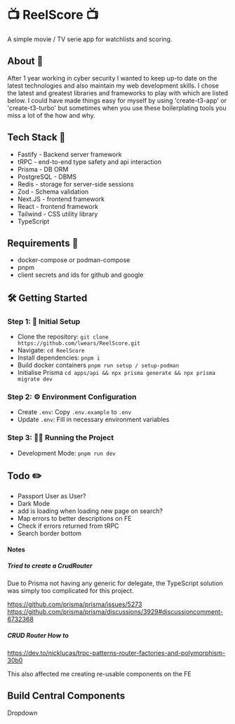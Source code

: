 # :tv: ReelScore :tv:

A simple movie / TV serie app for watchlists and scoring.

## About :thinking:

After 1 year working in cyber security I wanted to keep up-to date on the latest technologies and also maintain my web development skills. I chose the latest and greatest libraries and frameworks to play with which are listed below. I could have made things easy for myself by using 'create-t3-app' or 'create-t3-turbo' but sometimes when you use these boilerplating tools you miss a lot of the how and why.

## Tech Stack :toolbox:

- Fastify - Backend server framework
- tRPC - end-to-end type safety and api interaction
- Prisma - DB ORM
- PostgreSQL - DBMS
- Redis - storage for server-side sessions
- Zod - Schema validation
- Next.JS - frontend framework
- React - frontend framework
- Tailwind - CSS utility library
- TypeScript

## Requirements :receipt:

- docker-compose or podman-compose
- pnpm
- client secrets and ids for github and google

## :hammer_and_wrench: Getting Started

### Step 1: :rocket: Initial Setup

- Clone the repository: `git clone https://github.com/lwears/ReelScore.git`
- Navigate: `cd ReelScore`
- Install dependencies: `pnpm i`
- Build docker containers `pnpm run setup / setup-podman`
- Initialise Prisma `cd apps/api && npx prisma generate && npx prisma migrate dev`

### Step 2: :gear: Environment Configuration

- Create `.env`: Copy `.env.example` to `.env`
- Update `.env`: Fill in necessary environment variables

### Step 3: :running_man: Running the Project

- Development Mode: `pnpm run dev`

## Todo :pencil2:

- Passport User as User?
- Dark Mode
- add is loading when loading new page on search?
- Map errors to better descriptions on FE
- Check if errors returned from tRPC
- Search border bottom

#### Notes

##### Tried to create a CrudRouter

Due to Prisma not having any generic for delegate, the TypeScript solution was simply too complicated for this project.

https://github.com/prisma/prisma/issues/5273
https://github.com/prisma/prisma/discussions/3929#discussioncomment-6732368

##### CRUD Router How to

https://dev.to/nicklucas/trpc-patterns-router-factories-and-polymorphism-30b0

This also affected me creating re-usable components on the FE

## Build Central Components

Dropdown
